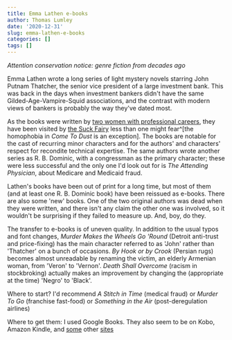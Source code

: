 ```yaml
---
title: Emma Lathen e-books
author: Thomas Lumley
date: '2020-12-31'
slug: emma-lathen-e-books
categories: []
tags: []
---
```


*Attention conservation notice: genre fiction from decades ago*

Emma Lathen wrote a long series of light mystery novels starring John Putnam Thatcher, the senior vice president of a large investment bank.  This was back in the days when investment bankers didn't have the same Gilded-Age-Vampire-Squid associations, and the contrast with modern views of bankers is probably the way they've dated most. 

As the books were written by [two women with professional careers](https://en.wikipedia.org/wiki/Emma_Lathen), they have been visited by [the Suck Fairy](https://www.tor.com/2010/09/28/the-suck-fairy/) less than one might fear^[the homophobia in *Come To Dust* is an exception]. The books are notable for the cast of recurring minor characters and for the authors' and characters' respect for recondite technical expertise. The same authors wrote another series as R. B. Dominic, with a congressman as the primary character; these were less successful and the only one I'd look out for is *The Attending Physician*, about Medicare and Medicaid fraud.

Lathen's books have been out of print for a long time, but most of them (and at least one R. B. Dominic book) have been reissued as e-books. There are also some 'new' books. One of the two original authors was dead when they were written, and there isn't any claim the other one was involved, so it wouldn't be surprising if they failed to measure up. And, boy, do they.

The transfer to e-books is of uneven quality. In addition to the usual typos and font changes, *Murder Makes the Wheels Go 'Round* (Detroit anti-trust and price-fixing) has the main character referred to as 'John' rather than 'Thatcher' on a bunch of occasions.  *By Hook or by Crook* (Persian rugs) becomes almost unreadable by renaming the victim, an elderly Armenian woman, from 'Veron' to 'Vernon'. *Death Shall Overcome* (racism in stockbroking) actually makes an improvement by changing the (appropriate at the time) 'Negro' to 'Black'.

Where to start? I'd recommend *A Stitch in Time* (medical fraud) or *Murder To Go* (franchise fast-food) or *Something in the Air* (post-deregulation airlines)

Where to get them: I used Google Books. They also seem to be on Kobo, Amazon Kindle, and [some](https://www.overdrive.com/creators/825610/emma-lathen) other [sites](https://www.smashwords.com/profile/view/EmmaLathen)
